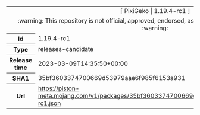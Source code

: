 <html><table>
<tr><td colspan="2" align="center"><img width="0" height="0"><br/>⌈ PixiGeko | 1.19.4-rc1 ⌋<br/><img width="0" height="0"></td></tr>
<tr><td colspan="2" align="center"><img width="0" height="0"><br/>
:warning: This repository is not official, approved, endorsed, associated or connected with Mojang :warning:
<br/><img width="0" height="0"></td></tr>
<tr><th>Id</th><td>1.19.4-rc1</td></tr>
<tr><th>Type</th><td>releases-candidate</td></tr>
<tr><th>Release time</th><td>2023-03-09T14:35:50+00:00</td></tr>
<tr><th>SHA1</th><td>35bf3603374700669d53979aae6f985f6153a931</td></tr>
<tr><th>Url</th><td><a href="https://piston-meta.mojang.com/v1/packages/35bf3603374700669d53979aae6f985f6153a931/1.19.4-rc1.json">https://piston-meta.mojang.com/v1/packages/35bf3603374700669d53979aae6f985f6153a931/1.19.4-rc1.json</a></td></tr>